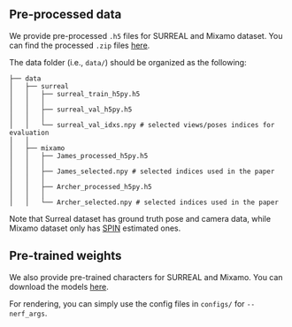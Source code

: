 ## Pre-processed data
We provide pre-processed `.h5` files for SURREAL and Mixamo dataset. You can find the processed `.zip` files [here](https://drive.google.com/drive/folders/1hFw2OGaqBgxaithmLP5gOTOMgrgJb7xG?usp=sharing). 

The data folder (i.e., `data/`) should be organized as the following:
```                                                                                      
├── data
│   ├── surreal
│   │   ├── surreal_train_h5py.h5
│   │   │
│   │   ├── surreal_val_h5py.h5 
│   │   │
│   │   └── surreal_val_idxs.npy # selected views/poses indices for evaluation 
│   │   
│   ├── mixamo 
│   │   ├── James_processed_h5py.h5
│   │   │
│   │   ├── James_selected.npy # selected indices used in the paper
│   │   │
│   │   ├── Archer_processed_h5py.h5
│   │   │
│   │   └── Archer_selected.npy # selected indices used in the paper
```
Note that Surreal dataset has ground truth pose and camera data, while Mixamo dataset only has [SPIN](https://github.com/nkolot/SPIN) estimated ones.

## Pre-trained weights
We also provide pre-trained characters for SURREAL and Mixamo. You can download the models [here]().

For rendering, you can simply use the config files in `configs/` for `--nerf_args`.